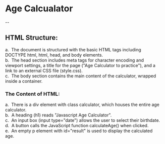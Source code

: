 # Age Calcualator
--
## HTML Structure: 
a. &nbsp;The document is structured with the basic HTML tags including DOCTYPE html, html, head, and body elements.<br>
b. &nbsp;The head section includes meta tags for character encoding and viewport settings, a title for the page ("Age Calculator to practice"), and a link to an external CSS file (style.css).<br>
c. &nbsp;The body section contains the main content of the calculator, wrapped inside a container.
### The Content of HTML:
a. &nbsp;There is a div element with class calculator, which houses the entire age calculator.<br>
b. &nbsp;A heading (h1) reads "Javascript Age Calculator".<br>
c. &nbsp;An input box (input type="date") allows the user to select their birthdate.<br>
d. &nbsp;A button calls the JavaScript function calculateAge() when clicked.<br>
e. &nbsp;An empty p element with id="result" is used to display the calculated age.
